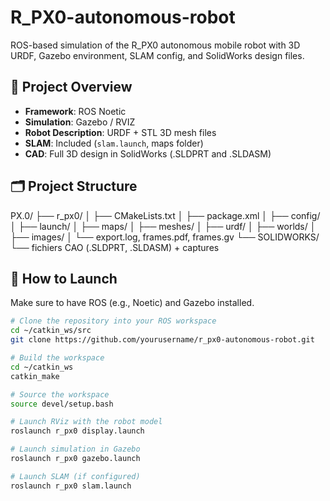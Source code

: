 # R_PX0-autonomous-robot
ROS-based simulation of the R_PX0 autonomous mobile robot with 3D URDF, Gazebo environment, SLAM config, and SolidWorks design files.
## 🧠 Project Overview

- **Framework**: ROS Noetic
- **Simulation**: Gazebo / RVIZ
- **Robot Description**: URDF + STL 3D mesh files
- **SLAM**: Included (`slam.launch`, maps folder)
- **CAD**: Full 3D design in SolidWorks (.SLDPRT and .SLDASM)

## 🗂️ Project Structure
PX.0/
├── r_px0/
│   ├── CMakeLists.txt
│   ├── package.xml
│   ├── config/
│   ├── launch/
│   ├── maps/
│   ├── meshes/
│   ├── urdf/
│   ├── worlds/
│   ├── images/
│   └── export.log, frames.pdf, frames.gv
└── SOLIDWORKS/
    └── fichiers CAO (.SLDPRT, .SLDASM) + captures

## 🧪 How to Launch

Make sure to have ROS (e.g., Noetic) and Gazebo installed.

```bash
# Clone the repository into your ROS workspace
cd ~/catkin_ws/src
git clone https://github.com/yourusername/r_px0-autonomous-robot.git

# Build the workspace
cd ~/catkin_ws
catkin_make

# Source the workspace
source devel/setup.bash

# Launch RViz with the robot model
roslaunch r_px0 display.launch

# Launch simulation in Gazebo
roslaunch r_px0 gazebo.launch

# Launch SLAM (if configured)
roslaunch r_px0 slam.launch
```
